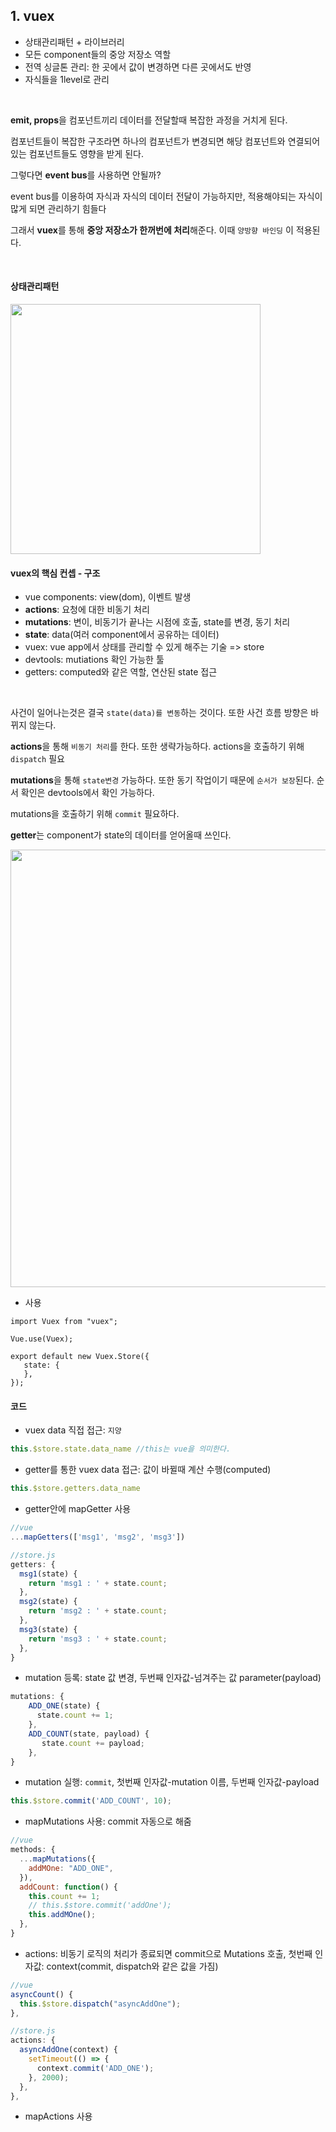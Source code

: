 ## 1. vuex

- 상태관리패턴 + 라이브러리
- 모든 component들의 중앙 저장소 역할
- 전역 싱글톤 관리: 한 곳에서 값이 변경하면 다른 곳에서도 반영
- 자식들을 1level로 관리

<br>

**emit, props**을 컴포넌트끼리 데이터를 전달할때 복잡한 과정을 거치게 된다. <br>

컴포넌트들이 복잡한 구조라면 하나의 컴포넌트가 변경되면 해당 컴포넌트와 연결되어있는 컴포넌트들도 영향을 받게 된다. <br> 

그렇다면 **event bus**를 사용하면 안될까? <br>

event bus를 이용하여 자식과 자식의 데이터 전달이 가능하지만, 적용해야되는 자식이 많게 되면 관리하기 힘들다 <br>

그래서 **vuex**를 통해 **중앙 저장소가 한꺼번에 처리**해준다. 이때 `양방향 바인딩` 이 적용된다. <br>

<br>

#### 상태관리패턴
<img src="https://user-images.githubusercontent.com/62600984/118421230-b2ef3600-b6fb-11eb-86a0-68486394102e.png" width=400px>

<br>

#### vuex의 핵심 컨셉 - 구조
- vue components: view(dom), 이벤트 발생
- **actions**: 요청에 대한 비동기 처리
- **mutations**: 변이, 비동기가 끝나는 시점에 호출, state를 변경, 동기 처리
- **state**: data(여러 component에서 공유하는 데이터)
- vuex: vue app에서 상태를 관리할 수 있게 해주는 기술 => store
- devtools: mutiations 확인 가능한 툴
- getters: computed와 같은 역할, 연산된 state 접근

<br>

사건이 일어나는것은 결국 `state(data)를 변동`하는 것이다. 또한 사건 흐름 방향은 바뀌지 않는다.<br>

**actions**을 통해 `비동기 처리`를 한다. 또한 생략가능하다. actions을 호출하기 위해 `dispatch` 필요 <br>

**mutations**을 통해 `state변경` 가능하다. 또한 동기 작업이기 때문에 `순서가 보장`된다. 순서 확인은 devtools에서 확인 가능하다. <br>

mutations을 호출하기 위해 `commit` 필요하다. <br>

**getter**는 component가 state의 데이터를 얻어올때 쓰인다.

<img src="https://user-images.githubusercontent.com/62600984/118421257-c26e7f00-b6fb-11eb-9c85-8e346d28fd55.png" width=700px>

<br>

- 사용
```
import Vuex from "vuex";

Vue.use(Vuex);

export default new Vuex.Store({
   state: {
   },
});
```

#### 코드

- vuex data 직접 접근: `지양`
```javascript
this.$store.state.data_name //this는 vue을 의미한다.
```

- getter를 통한 vuex data 접근: 값이 바뀔때 계산 수행(computed)
```javascript
this.$store.getters.data_name
```

- getter안에 mapGetter 사용
```javascript
//vue
...mapGetters(['msg1', 'msg2', 'msg3'])

//store.js
getters: {
  msg1(state) {
    return 'msg1 : ' + state.count;
  },
  msg2(state) {
    return 'msg2 : ' + state.count;
  },
  msg3(state) {
    return 'msg3 : ' + state.count;
  },
}
```

- mutation 등록: state 값 변경, 두번째 인자값-넘겨주는 값 parameter(payload)
```javascript
mutations: {
    ADD_ONE(state) {
      state.count += 1;
    },
    ADD_COUNT(state, payload) {
       state.count += payload;
    },
}    
```

- mutation 실행: `commit`, 첫번째 인자값-mutation 이름, 두번째 인자값-payload
```javascript
this.$store.commit('ADD_COUNT', 10);
```

- mapMutations 사용: commit 자동으로 해줌
```javascript
//vue
methods: {
  ...mapMutations({
    addMOne: "ADD_ONE",
  }),
  addCount: function() {
    this.count += 1;
    // this.$store.commit('addOne');
    this.addMOne();
  },
}
```

- actions: 비동기 로직의 처리가 종료되면 commit으로 Mutations 호출, 첫번째 인자값: context(commit, dispatch와 같은 값을 가짐)
```javascript
//vue
asyncCount() {
  this.$store.dispatch("asyncAddOne");
},

//store.js
actions: {
  asyncAddOne(context) {
    setTimeout(() => {
      context.commit('ADD_ONE');
    }, 2000);
  },
},
```

- mapActions 사용
